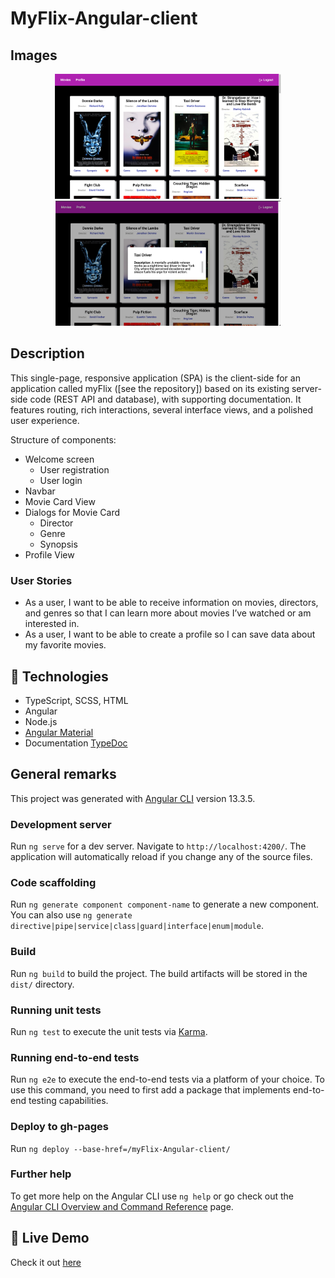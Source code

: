 # MyFlix-Angular-client

## Images

<p align="center">
  <img height="200" src="/src/image-1.png" >
  <img height="200" src="/src/image-2.png" >
</p>

## Description

This single-page, responsive application (SPA) is the client-side for an application called myFlix ([see the repository]) based on its existing server-side code (REST API and database), with supporting documentation. It features routing, rich interactions, several interface views, and a polished user experience.

Structure of components:

- Welcome screen
  - User registration
  - User login
- Navbar
- Movie Card View
- Dialogs for Movie Card
  - Director
  - Genre
  - Synopsis
- Profile View

### User Stories

- As a user, I want to be able to receive information on movies, directors, and genres so that I can learn more about movies I’ve watched or am interested in.
- As a user, I want to be able to create a profile so I can save data about my favorite movies.

## 🔨 Technologies

- TypeScript, SCSS, HTML
- Angular
- Node.js
- [Angular Material](https://material.angular.io/)
- Documentation [TypeDoc](https://typedoc.org/)

## General remarks

This project was generated with [Angular CLI](https://github.com/angular/angular-cli) version 13.3.5.

### Development server

Run `ng serve` for a dev server. Navigate to `http://localhost:4200/`. The application will automatically reload if you change any of the source files.

### Code scaffolding

Run `ng generate component component-name` to generate a new component. You can also use `ng generate directive|pipe|service|class|guard|interface|enum|module`.

### Build

Run `ng build` to build the project. The build artifacts will be stored in the `dist/` directory.

### Running unit tests

Run `ng test` to execute the unit tests via [Karma](https://karma-runner.github.io).

### Running end-to-end tests

Run `ng e2e` to execute the end-to-end tests via a platform of your choice. To use this command, you need to first add a package that implements end-to-end testing capabilities.

### Deploy to gh-pages

Run `ng deploy --base-href=/myFlix-Angular-client/`

### Further help

To get more help on the Angular CLI use `ng help` or go check out the [Angular CLI Overview and Command Reference](https://angular.io/cli) page.

## 🌱 Live Demo

Check it out [here](https://decisivehoneybadger.github.io/myFlix-Angular-client/)
